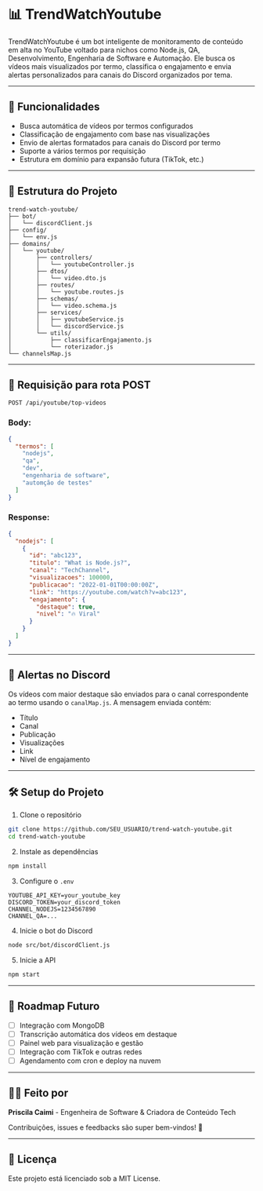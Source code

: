 # 📊 TrendWatchYoutube

TrendWatchYoutube é um bot inteligente de monitoramento de conteúdo em alta no YouTube voltado para nichos como Node.js, QA, Desenvolvimento, Engenharia de Software e Automação. Ele busca os vídeos mais visualizados por termo, classifica o engajamento e envia alertas personalizados para canais do Discord organizados por tema.

---

## 🚀 Funcionalidades

- Busca automática de vídeos por termos configurados
- Classificação de engajamento com base nas visualizações
- Envio de alertas formatados para canais do Discord por termo
- Suporte a vários termos por requisição
- Estrutura em domínio para expansão futura (TikTok, etc.)

---

## 🧱 Estrutura do Projeto

```
trend-watch-youtube/
├── bot/
│   └── discordClient.js
├── config/
│   └── env.js
├── domains/
│   └── youtube/
│       ├── controllers/
│       │   └── youtubeController.js
│       ├── dtos/
│       │   └── video.dto.js
│       ├── routes/
│       │   └── youtube.routes.js
│       ├── schemas/
│       │   └── video.schema.js
│       ├── services/
│       │   ├── youtubeService.js
│       │   └── discordService.js
│       └── utils/
│           ├── classificarEngajamento.js
│           └── roterizador.js
└── channelsMap.js
```

---

## 🧪 Requisição para rota POST

`POST /api/youtube/top-videos`

### Body:
```json
{
  "termos": [
    "nodejs",
    "qa",
    "dev",
    "engenharia de software",
    "automção de testes"
  ]
}
```

### Response:
```json
{
  "nodejs": [
    {
      "id": "abc123",
      "titulo": "What is Node.js?",
      "canal": "TechChannel",
      "visualizacoes": 100000,
      "publicacao": "2022-01-01T00:00:00Z",
      "link": "https://youtube.com/watch?v=abc123",
      "engajamento": {
        "destaque": true,
        "nivel": "🔥 Viral"
      }
    }
  ]
}
```

---

## 📡 Alertas no Discord

Os vídeos com maior destaque são enviados para o canal correspondente ao termo usando o `canalMap.js`. A mensagem enviada contém:

- Título
- Canal
- Publicação
- Visualizações
- Link
- Nível de engajamento

---

## 🛠️ Setup do Projeto

1. Clone o repositório
```bash
git clone https://github.com/SEU_USUARIO/trend-watch-youtube.git
cd trend-watch-youtube
```

2. Instale as dependências
```bash
npm install
```

3. Configure o `.env`
```env
YOUTUBE_API_KEY=your_youtube_key
DISCORD_TOKEN=your_discord_token
CHANNEL_NODEJS=1234567890
CHANNEL_QA=...
```

4. Inicie o bot do Discord
```bash
node src/bot/discordClient.js
```

5. Inicie a API
```bash
npm start
```

---

## 📌 Roadmap Futuro
- [ ] Integração com MongoDB
- [ ] Transcrição automática dos vídeos em destaque
- [ ] Painel web para visualização e gestão
- [ ] Integração com TikTok e outras redes
- [ ] Agendamento com cron e deploy na nuvem

---

## 👩‍💻 Feito por
**Priscila Caimi** - Engenheira de Software & Criadora de Conteúdo Tech

Contribuições, issues e feedbacks são super bem-vindos! 💜

---

## 📄 Licença
Este projeto está licenciado sob a MIT License.

